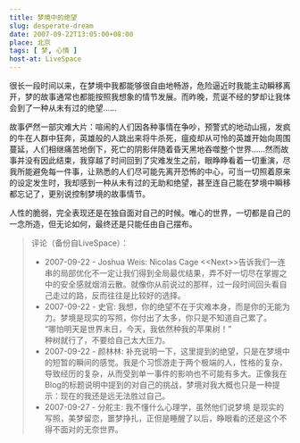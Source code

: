 ```yaml
---
title: 梦境中的绝望
slug: desperate-dream
date: 2007-09-22T13:05:00+08:00
place: 北京
tags: [ 梦, 心情 ]
host-at: LiveSpace
---
```

很长一段时间以来，在梦境中我都能够很自由地畅游，危险逼近时我能主动瞬移离开，梦的故事通常也都能按照我想象的情节发展。而昨晚，荒诞不经的梦却让我体会到了一种从未有过的绝望……

故事俨然一部灾难大片：喧闹的人们因各种事情在争吵，预警式的地动山摇，发疯的牛在人群中狂奔，英雄般的人跳出来将牛杀死，瘟疫却从可怜的英雄开始向周围蔓延，人们相继痛苦地倒下，死亡的阴影伴随着昏天黑地吞噬整个世界……然而故事并没有因此结束，我穿越了时间回到了灾难发生之前，眼睁睁看着一切重演，尽我所能避免每一件事，让熟悉的人们尽可能先离开恐怖的中心，可当一切照着原来的设定发生时，我却感到一种从未有过的无助和绝望，甚至连自己能在梦境中瞬移都忘记了，更别说控制梦境的故事情节。

人性的脆弱，完全表现还是在独自面对自己的时候。唯心的世界，一切都是自己的一念所造，但无论如何，最终还是只能任由自己摆布。

> 评论（备份自LiveSpace）：
>
> * 2007-09-22 - Joshua Weis: Nicolas Cage &lt;&lt;Next&gt;&gt;告诉我们一连串的局部优化不一定让我们得到全局最优结果，弄不好一切尽在掌握之中的安全感就烟消云散。就像你从前说过的那样，过一段时间回头看自己走过的路，反而往往是比较好的选择。
> * 2007-09-22 - 史官: 我想，你的绝望不在于灾难本身，而是你的无能为力。梦境是现实的写照，你付出了太多，你只是不知道自己累了。<br>
> “哪怕明天是世界末日，今天，我依然种我的苹果树！”<br>
> 种树就行了，不要给自己太大压力。
> * 2007-09-22 - 颜林林: 补充说明一下，这里提到的绝望，只是在梦境中的短暂的瞬间的感觉。我是个习惯游走于两个极端的人，性格的复杂，导致经历的复杂，从而受到单一事件的影响也不可能有多大。正像我在Blog的标题说明中提到的对自己的挑战，梦境对我大概也只是一种提示：现在的我还是远无法胜过自己。
> * 2007-09-27 - 分舵主: 我不懂什么心理学，虽然他们说梦境 是现实的写照，美梦留恋，噩梦挣扎，正但是睡醒了以后，睁眼看的还是这个不得不面对的无奈世界。
